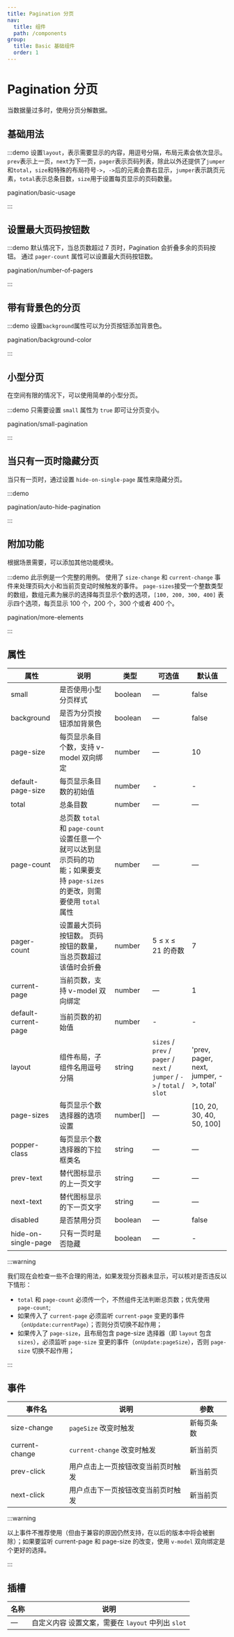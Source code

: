 ```yaml
---
title: Pagination 分页
nav:
  title: 组件
  path: /components
group:
  title: Basic 基础组件
  order: 1
---
```

# Pagination 分页

当数据量过多时，使用分页分解数据。

## 基础用法

:::demo 设置`layout`，表示需要显示的内容，用逗号分隔，布局元素会依次显示。 `prev`表示上一页，`next`为下一页，`pager`表示页码列表，除此以外还提供了`jumper`和`total`，`size`和特殊的布局符号`->`，`->`后的元素会靠右显示，`jumper`表示跳页元素，`total`表示总条目数，`size`用于设置每页显示的页码数量。

pagination/basic-usage

:::

## 设置最大页码按钮数

:::demo 默认情况下，当总页数超过 7 页时，Pagination 会折叠多余的页码按钮。 通过 `pager-count` 属性可以设置最大页码按钮数。

pagination/number-of-pagers

:::

## 带有背景色的分页

:::demo 设置`background`属性可以为分页按钮添加背景色。

pagination/background-color

:::

## 小型分页

在空间有限的情况下，可以使用简单的小型分页。

:::demo 只需要设置 `small` 属性为 `true` 即可让分页变小。

pagination/small-pagination

:::

## 当只有一页时隐藏分页

当只有一页时，通过设置 `hide-on-single-page` 属性来隐藏分页。

:::demo

pagination/auto-hide-pagination

:::

## 附加功能

根据场景需要，可以添加其他功能模块。

:::demo 此示例是一个完整的用例。 使用了 `size-change` 和 `current-change` 事件来处理页码大小和当前页变动时候触发的事件。 `page-sizes`接受一个整数类型的数组，数组元素为展示的选择每页显示个数的选项，`[100, 200, 300, 400]` 表示四个选项，每页显示 100 个，200 个，300 个或者 400 个。

pagination/more-elements

:::

## 属性

| 属性                   | 说明                                                                                    | 类型       | 可选值                                                                         | 默认值                                    |
| -------------------- | ------------------------------------------------------------------------------------- | -------- | --------------------------------------------------------------------------- | -------------------------------------- |
| small                | 是否使用小型分页样式                                                                            | boolean  | —                                                                           | false                                  |
| background           | 是否为分页按钮添加背景色                                                                          | boolean  | —                                                                           | false                                  |
| page-size            | 每页显示条目个数，支持 v-model 双向绑定                                                              | number   | —                                                                           | 10                                     |
| default-page-size    | 每页显示条目数的初始值                                                                           | number   | -                                                                           | -                                      |
| total                | 总条目数                                                                                  | number   | —                                                                           | —                                      |
| page-count           | 总页数 `total` 和 `page-count` 设置任意一个就可以达到显示页码的功能；如果要支持 `page-sizes` 的更改，则需要使用 `total` 属性 | number   | —                                                                           | —                                      |
| pager-count          | 设置最大页码按钮数。 页码按钮的数量，当总页数超过该值时会折叠                                                       | number   | 5 ≤ x ≤ 21 的奇数                                                              | 7                                      |
| current-page         | 当前页数，支持 v-model 双向绑定                                                                  | number   | —                                                                           | 1                                      |
| default-current-page | 当前页数的初始值                                                                              | number   | -                                                                           | -                                      |
| layout               | 组件布局，子组件名用逗号分隔                                                                        | string   | `sizes` / `prev` / `pager` / `next` / `jumper` / `->` / `total` / `slot` | 'prev, pager, next, jumper, ->, total' |
| page-sizes           | 每页显示个数选择器的选项设置                                                                        | number[] | —                                                                           | [10, 20, 30, 40, 50, 100]              |
| popper-class         | 每页显示个数选择器的下拉框类名                                                                       | string   | —                                                                           | —                                      |
| prev-text            | 替代图标显示的上一页文字                                                                          | string   | —                                                                           | —                                      |
| next-text            | 替代图标显示的下一页文字                                                                          | string   | —                                                                           | —                                      |
| disabled             | 是否禁用分页                                                                                | boolean  | —                                                                           | false                                  |
| hide-on-single-page  | 只有一页时是否隐藏                                                                             | boolean  | —                                                                           | -                                      |

:::warning

我们现在会检查一些不合理的用法，如果发现分页器未显示，可以核对是否违反以下情形：

- `total` 和 `page-count` 必须传一个，不然组件无法判断总页数；优先使用 `page-count`;
- 如果传入了 `current-page` 必须监听 `current-page` 变更的事件（`onUpdate:currentPage`）；否则分页切换不起作用；
- 如果传入了 `page-size`，且布局包含 page-size 选择器（即 `layout` 包含 `sizes`），必须监听 `page-size` 变更的事件（`onUpdate:pageSize`），否则 `page-size` 切换不起作用；

:::

## 事件

| 事件名            | 说明                     | 参数    |
| -------------- | ---------------------- | ----- |
| size-change    | `pageSize` 改变时触发       | 新每页条数 |
| current-change | `current-change` 改变时触发 | 新当前页  |
| prev-click     | 用户点击上一页按钮改变当前页时触发      | 新当前页  |
| next-click     | 用户点击下一页按钮改变当前页时触发      | 新当前页  |

:::warning

以上事件不推荐使用（但由于兼容的原因仍然支持，在以后的版本中将会被删除）；如果要监听 current-page 和 page-size 的改变，使用 `v-model` 双向绑定是个更好的选择。

:::

## 插槽

| 名称 | 说明                                 |
| -- | ---------------------------------- |
| —  | 自定义内容 设置文案，需要在 `layout` 中列出 `slot` |
